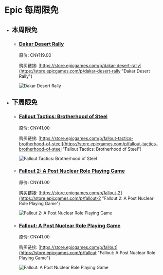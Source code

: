 # Epic 每周限免

- ## 本周限免


  - ### [Dakar Desert Rally](https://store.epicgames.com/p/dakar-desert-rally "Dakar Desert Rally")

    原价: CN¥119.00

    购买链接: [https://store.epicgames.com/p/dakar-desert-rally](https://store.epicgames.com/p/dakar-desert-rally "Dakar Desert Rally")

    ![Dakar Desert Rally](https://cdn1.epicgames.com/offer/ac98aa34584648f2b71152e509191c1c/EGS_DakarDesertRally_SaberPortoLtd_S3_2560x1440-ffccd2b231c717b9e1e7cd10049f84aa)


- ## 下周限免


  - ### [Fallout Tactics: Brotherhood of Steel](https://store.epicgames.com/p/fallout-tactics-brotherhood-of-steel "Fallout Tactics: Brotherhood of Steel")

    原价: CN¥41.00

    购买链接: [https://store.epicgames.com/p/fallout-tactics-brotherhood-of-steel](https://store.epicgames.com/p/fallout-tactics-brotherhood-of-steel "Fallout Tactics: Brotherhood of Steel")

    ![Fallout Tactics: Brotherhood of Steel](https://cdn1.epicgames.com/offer/b90be973f6e74975ac1a6ff15dbfd0b3/EGS_FalloutTacticsBrotherhoodofSteel_BethesdaGameStudios_S1_2560x1440-36cd52e1846a29ad9f0cf60dff64d210)


  - ### [Fallout 2: A Post Nuclear Role Playing Game](https://store.epicgames.com/p/fallout-2 "Fallout 2: A Post Nuclear Role Playing Game")

    原价: CN¥41.00

    购买链接: [https://store.epicgames.com/p/fallout-2](https://store.epicgames.com/p/fallout-2 "Fallout 2: A Post Nuclear Role Playing Game")

    ![Fallout 2: A Post Nuclear Role Playing Game](https://cdn1.epicgames.com/offer/aae22da1fb884fa395b25bc30dd61faf/EGS_Fallout2APostNuclearRolePlayingGame_BethesdaGameStudios_S1_2560x1440-4cfbea54e590ef00cb9c440ac3b3a36c)


  - ### [Fallout: A Post Nuclear Role Playing Game](https://store.epicgames.com/p/fallout "Fallout: A Post Nuclear Role Playing Game")

    原价: CN¥41.00

    购买链接: [https://store.epicgames.com/p/fallout](https://store.epicgames.com/p/fallout "Fallout: A Post Nuclear Role Playing Game")

    ![Fallout: A Post Nuclear Role Playing Game](https://cdn1.epicgames.com/offer/2e412cfcbd954e7180930e9784a47e18/EGS_FalloutAPostNuclearRolePlayingGame_BethesdaGameStudios_S3_2560x1440-548598863fb854e957d7706a24c6d381)

